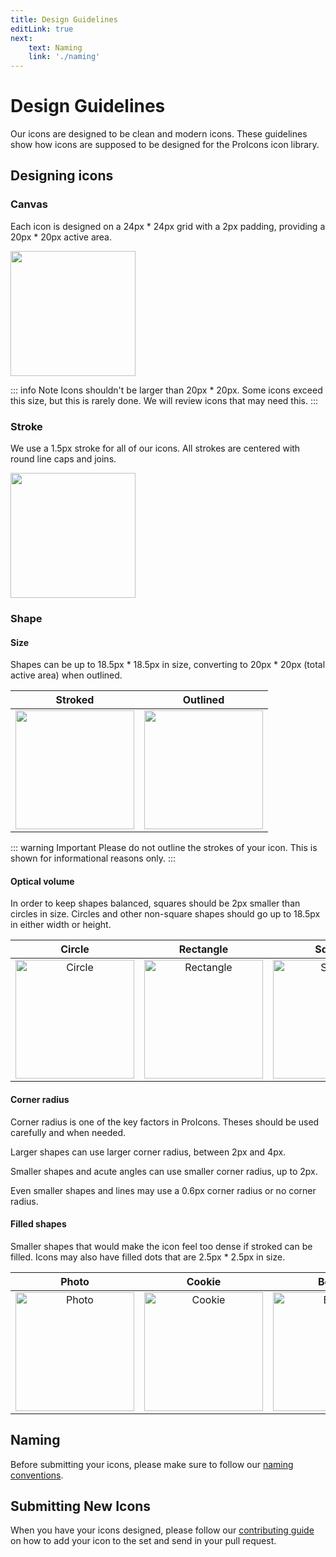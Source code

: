 ```yaml
---
title: Design Guidelines
editLink: true
next:
    text: Naming
    link: './naming'
---
```

<script setup>
    import ThemedImage from '../../../.vitepress/theme/components/ThemedImage.vue'
</script>
# Design Guidelines
Our icons are designed to be clean and modern icons. These guidelines show how icons are supposed to be designed for the ProIcons icon library.

## Designing icons
### Canvas
Each icon is designed on a 24px * 24px grid with a 2px padding, providing a 20px * 20px active area.

<div class="sym-img p-20 sh">
    <img src="/guidelines/canvas-1.png" width="200">
</div>

::: info Note
Icons shouldn't be larger than 20px * 20px. Some icons exceed this size, but this is rarely done. We will review icons that may need this.
:::

### Stroke
We use a 1.5px stroke for all of our icons. All strokes are centered with round line caps and joins.

<div class="sym-img p-20 sh">
    <img src="/guidelines/stroke-width.png" width="200">
</div>

### Shape
#### Size
Shapes can be up to 18.5px * 18.5px in size, converting to 20px * 20px (total active area) when outlined.

|   Stroked   | Outlined |
|:----------:|:---------:|
| <img src="/guidelines/size-outline-before.png" width="190"> | <img src="/guidelines/size-outline-after.png" width="190"> |

::: warning Important
Please do not outline the strokes of your icon. This is shown for informational reasons only.
:::

#### Optical volume
In order to keep shapes balanced, squares should be 2px smaller than circles in size. Circles and other non-square shapes should go up to 18.5px in either width or height.

|   Circle   | Rectangle |   Square   |
|:----------:|:---------:|:----------:|
| <img src="/guidelines/shape-balance-circle.png" alt="Circle" width="190"> | <img src="/guidelines/shape-balance-rectangle.png" alt="Rectangle" width="190"> | <img src="/guidelines/shape-balance-square.png" alt="Square" width="190"> |

#### Corner radius
Corner radius is one of the key factors in ProIcons. Theses should be used carefully and when needed.

Larger shapes can use larger corner radius, between 2px and 4px.

Smaller shapes and acute angles can use smaller corner radius, up to 2px.

Even smaller shapes and lines may use a 0.6px corner radius or no corner radius.

#### Filled shapes
Smaller shapes that would make the icon feel too dense if stroked can be filled. Icons may also have filled dots that are 2.5px * 2.5px in size.

|   Photo   | Cookie |   Board   |
|:----------:|:---------:|:----------:|
| <img src="/guidelines/filled-shapes-photo.png" alt="Photo" width="190"> | <img src="/guidelines/filled-shapes-cookie.png" alt="Cookie" width="190"> | <img src="/guidelines/filled-shapes-board.png" alt="Board" width="190"> |

## Naming
Before submitting your icons, please make sure to follow our [naming conventions](naming).

## Submitting New Icons
When you have your icons designed, please follow our [contributing guide](https://github.com/ProCode-Software/proicons/blob/main/CONTRIBUTING.md#adding-an-icon) on how to add your icon to the set and send in your pull request.